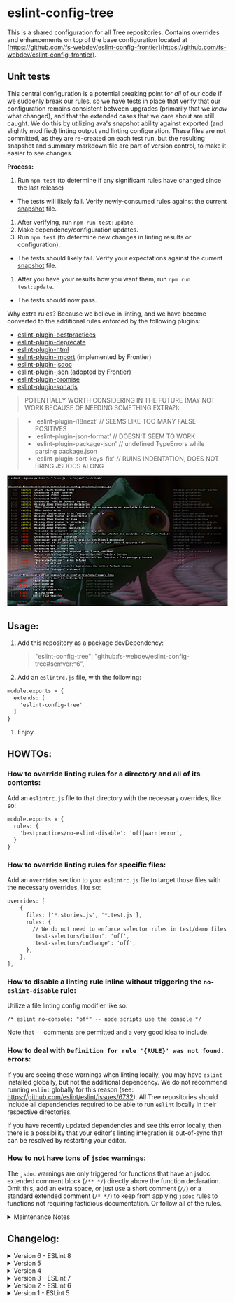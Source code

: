 # eslint-config-tree

This is a shared configuration for all Tree repositories. Contains overrides and enhancements on top of the base configuration located at [https://github.com/fs-webdev/eslint-config-frontier](https://github.com/fs-webdev/eslint-config-frontier).

## Unit tests

This central configuration is a potential breaking point for _all_ of our code if we suddenly break our rules, so we have tests in place that verify that our configuration remains consistent between upgrades (primarily that we _know_ what changed), and that the extended cases that we care about are still caught. We do this by utilizing ava's snapshot ability against exported (and slightly modified) linting output and linting configuration. These files are not committed, as they are re-created on each test run, but the resulting snapshot and summary markdown file are part of version control, to make it easier to see changes.

**Process:**

1. Run `npm test` (to determine if any significant rules have changed since the last release)
  - The tests will likely fail. Verify newly-consumed rules against the current [snapshot](/demo/test/snapshots/linting-config.test.js.md) file.
1. After verifying, run `npm run test:update`.
1. Make dependency/configuration updates.
1. Run `npm test` (to determine new changes in linting results or configuration).
  - The tests should likely fail. Verify your expectations against the current [snapshot](/demo/test/snapshots/linting-config.test.js.md) file.
1. After you have your results how you want them, run `npm run test:update`.
  - The tests should now pass.

<!--1. If you want see how your changes would impact a codebase, you can either `npm link` or copy+paste the contents of `local-linting-final-config.json` temporarily into the target `.eslintrc` file.
-->

Why extra rules? Because we believe in linting, and we have become converted to the additional rules enforced by the following plugins:

 - [eslint-plugin-bestpractices](https://github.com/skye2k2/eslint-plugin-bestpractices)
 - [eslint-plugin-deprecate](https://github.com/AlexMost/eslint-plugin-deprecate)
 - [eslint-plugin-html](https://github.com/BenoitZugmeyer/eslint-plugin-html)
 - [eslint-plugin-import](https://github.com/import-js/eslint-plugin-import) (implemented by Frontier)
 - [eslint-plugin-jsdoc](https://github.com/gajus/eslint-plugin-jsdoc)
 - [eslint-plugin-json](https://github.com/azeemba/eslint-plugin-json) (adopted by Frontier)
 - [eslint-plugin-promise](https://github.com/xjamundx/eslint-plugin-promise)
 - [eslint-plugin-sonarjs](https://github.com/SonarSource/eslint-plugin-sonarjs)

> POTENTIALLY WORTH CONSIDERING IN THE FUTURE (MAY NOT WORK BECAUSE OF NEEDING SOMETHING EXTRA?):

> - 'eslint-plugin-i18next' // SEEMS LIKE TOO MANY FALSE POSITIVES
> - 'eslint-plugin-json-format' // DOESN'T SEEM TO WORK
> - 'eslint-plugin-package-json' // undefined TypeErrors while parsing package.json
> - 'eslint-plugin-sort-keys-fix' // RUINS INDENTATION, DOES NOT BRING JSDOCS ALONG

![alt text](demo/example-eslint-results.png "Example linting infractions for things the Tree team cares about")

## Usage:

 1. Add this repository as a package devDependency:

    > "eslint-config-tree": "github:fs-webdev/eslint-config-tree#semver:^6",

 1. Add an `eslintrc.js` file, with the following:
<pre><code>module.exports = {
  extends: [
    'eslint-config-tree'
  ]
}</code></pre>

 1. Enjoy.

## HOWTOs:

### How to override linting rules for a directory and all of its contents:

Add an `eslintrc.js` file to that directory with the necessary overrides, like so:

```
module.exports = {
  rules: {
    'bestpractices/no-eslint-disable': 'off|warn|error',
  }
}
```

### How to override linting rules for specific files:

Add an `overrides` section to your `eslintrc.js` file to target those files with the necessary overrides, like so:

```
overrides: [
	{
	  files: ['*.stories.js', '*.test.js'],
	  rules: {
		// We do not need to enforce selector rules in test/demo files
	    'test-selectors/button': 'off',
	    'test-selectors/onChange': 'off',
	  },
	},
],
```

### How to disable a linting rule inline without triggering the `no-eslint-disable` rule:

Utilize a file linting config modifier like so:

```
/* eslint no-console: "off" -- node scripts use the console */

```

Note that `--` comments are permitted and a very good idea to include.

<!--
DOES NOT CURRENTLY WORK, AND bestpractices/no-eslint-disable SHOULD PROBABLY BE MODIFIED TO TAKE THIS INTO ACCOUNT.
Or disable BOTH the desired rule and the no-eslint-disable rule:

```
// eslint-disable-next-line bestpractices/no-eslint-disable, no-console
```
-->

### How to deal with `Definition for rule '{RULE}' was not found.` errors:

If you are seeing these warnings when linting locally, you may have `eslint` installed globally, but not the additional dependency. We do not recommend running `eslint` globally for this reason (see: https://github.com/eslint/eslint/issues/6732). All Tree repositories should include all dependencies required to be able to run `eslint` locally in their respective directories.

If you have recently updated dependencies and see this error locally, then there is a possibility that your editor's linting integration is out-of-sync that can be resolved by restarting your editor.

### How to not have tons of `jsdoc` warnings:

The `jsdoc` warnings are only triggered for functions that have an jsdoc extended comment block (`/** */`) directly above the function declaration. Omit this, add an extra space, or just use a short comment (`//`) or a standard extended comment (`/* */`) to keep from applying `jsdoc` rules to functions not requiring fastidious documentation. Or follow all of the rules.

<details>
<summary>Maintenance Notes</summary>

## Testing/Updating:

Occasionally, there may be an update which breaks a rule in particular or linting in general. To this end, when running `npm test`, we output the current linting results to a text file, clean it up a little, and employ ava to run a snapshot comparison unit test to determine if our linting output has changed from the previous run.

If there has been a change (say you added a new rule, or there is a new valid violation triggered), you can update the snapshot via `npm run test:update`.

## Notes

- Why no lockfile? Because we (currently) trust our dependencies, and do not want to constantly have to be verifying and manually releasing new versions of this convenience configuration. We may decide to be more precise in the future.
- As noted in the `Testing/Updating` section, the only validation we do is to run linting against a file with a set of known failures. So we make sure to run `npm test` via a pre-push hook, and releases are automatically performed by a GitHub webhook.
- Because this is a public repository, there are complications in adding references to private services and communications channels, so there is no Travis CI build.
- Coverage reporting ends up reporting on `lint-output.js`, instead of `index.js`, which is unhelpful, and so is also not used, for now.

</details>

## Changelog:

<details>
<summary>Version 6 - ESLint 8</summary>

- Update all linting subdependencies. Remove redundant plugins (eslint-plugin-json adopted by Frontier).
- Remove Code Climate/Polymer-related configurations and documentation.
- Add new final configuration test.
- Inherit more configuration from frontier (finally).

</details>

<details>
<summary>Version 5 </summary>

- Update all linting subdependencies.
- Add new rules.
- Set more reasonable defaults for some rules.
- Add best practices and examples for managing linting in varying projects.

</details>

<details>
<summary>Version 4 </summary>

- `eslint-plugin-no-only-tests` & `eslint-plugin-no-skip-tests` are redundant to to newly-implemented `jest/no-focused-tests` & `jest/no-disabled-tests` and have been removed.

</details>

<details>
<summary>Version 3 - ESLint 7</summary>

- ESLint and dependencies updated to version 7.

</details>

<details>
<summary>Version 2 - ESLint 6</summary>

- ESLint and dependencies based on version 6.

</details>

<details>
<summary>Version 1 - ESLint 5</summary>

- ESLint and dependencies based on version 5.
- Add eslint-plugin-bestpractices, eslint-plugin-deprecate, eslint-plugin-html, eslint-plugin-jsdoc, eslint-plugin-json, eslint-plugin-promise, eslint-plugin-sonarjs, eslint-config-standard

</details>
